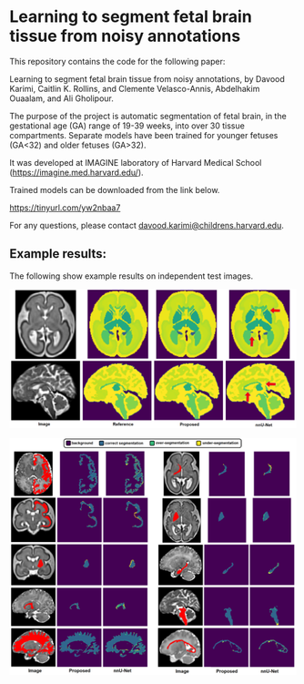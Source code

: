 # Learning to segment fetal brain tissue from noisy annotations

This repository contains the code for the following paper:

Learning to segment fetal brain tissue from noisy annotations, by Davood Karimi, Caitlin K. Rollins, and Clemente Velasco-Annis, Abdelhakim Ouaalam, and Ali Gholipour.

The purpose of the project is automatic segmentation of fetal brain, in the gestational age (GA) range of 19-39 weeks, into over 30 tissue compartments. Separate models have been trained for younger fetuses (GA<32) and older fetuses (GA>32).

It was developed at IMAGINE laboratory of Harvard Medical School (https://imagine.med.harvard.edu/).

Trained models can be downloaded from the link below.

https://tinyurl.com/yw2nbaa7

For any questions, please contact davood.karimi@childrens.harvard.edu.

## Example results:

The following show example results on independent test images.

![01](results/full.png)

![02](results/single.png)



